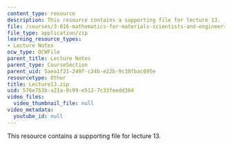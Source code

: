```yaml
---
content_type: resource
description: This resource contains a supporting file for lecture 13.
file: /courses/3-016-mathematics-for-materials-scientists-and-engineers-fall-2005/576e753ba21a0c99e5127c33feedd364_Lecture13.zip
file_type: application/zip
learning_resource_types:
- Lecture Notes
ocw_type: OCWFile
parent_title: Lecture Notes
parent_type: CourseSection
parent_uid: 5aea1f21-249f-c24b-e22b-9c38fbac095e
resourcetype: Other
title: Lecture13.zip
uid: 576e753b-a21a-0c99-e512-7c33feedd364
video_files:
  video_thumbnail_file: null
video_metadata:
  youtube_id: null
---
```

This resource contains a supporting file for lecture 13.

